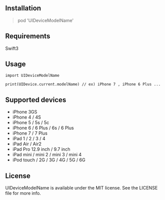 ## Installation

> pod 'UIDeviceModelName'

## Requirements

Swift3

## Usage

```
import UIDeviceModelName

print(UIDevice.current.modelName) // ex) iPhone 7 , iPhone 6 Plus ...
```

## Supported devices

- iPhone 3GS
- iPhone 4 / 4S
- iPhone 5 / 5s / 5c
- iPhone 6 / 6 Plus / 6s / 6 Plus
- iPhone 7 / 7 Plus
- iPad 1 / 2 / 3 / 4
- iPad Air / Air2
- iPad Pro 12.9 inch / 9.7 inch
- iPad mini /  mini 2 / mini 3 / mini 4
- iPod touch / 2G / 3G / 4G / 5G / 6G

## License

UIDeviceModelName is available under the MIT license. See the LICENSE file for more info.
